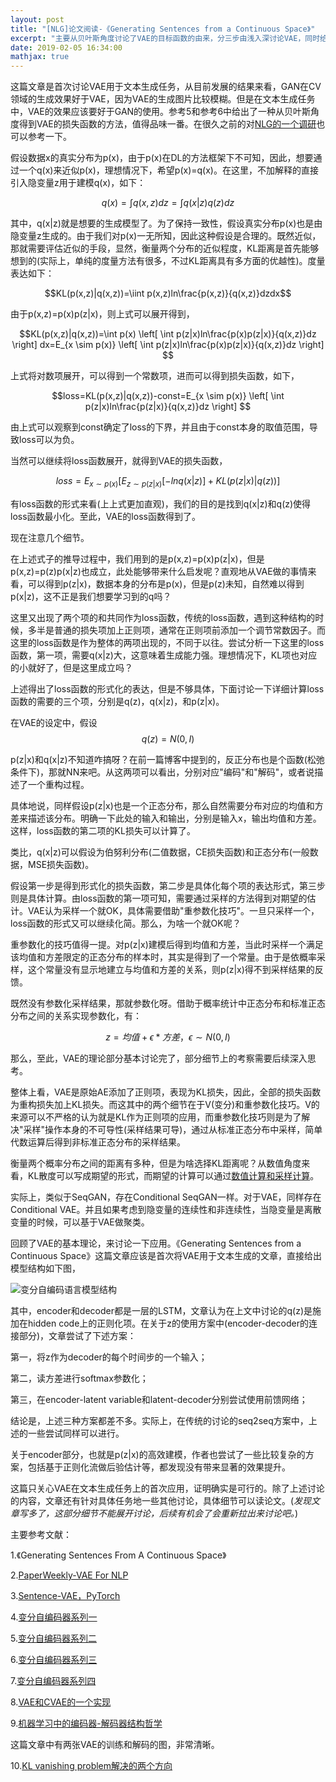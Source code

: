 ```yaml
---
layout: post
title: "[NLG]论文阅读-《Generating Sentences from a Continuous Space》"
excerpt: "主要从贝叶斯角度讨论了VAE的目标函数的由来，分三步由浅入深讨论VAE，同时给出了VAE应用于文本生成任务的工作。"
date: 2019-02-05 16:34:00
mathjax: true
---
```


<script type="text/javascript" src="http://cdn.mathjax.org/mathjax/latest/MathJax.js?config=default"></script>

这篇文章是首次讨论VAE用于文本生成任务，从目前发展的结果来看，GAN在CV领域的生成效果好于VAE，因为VAE的生成图片比较模糊。但是在文本生成任务中，VAE的效果应该要好于GAN的使用。参考5和参考6中给出了一种从贝叶斯角度得到VAE的损失函数的方法，值得品味一番。在很久之前的对[NLG的一个调研](https://zhpmatrix.github.io/2018/08/26/NLG/)也可以参考一下。

假设数据x的真实分布为p(x)，由于p(x)在DL的方法框架下不可知，因此，想要通过一个q(x)来近似p(x)，理想情况下，希望p(x)=q(x)。在这里，不加解释的直接引入隐变量z用于建模q(x)，如下：

$$q(x)=\int q(x,z)dz=\int q(x|z)q(z)dz$$


其中，q(x\|z)就是想要的生成模型了。为了保持一致性，假设真实分布p(x)也是由隐变量z生成的。由于我们对p(x)一无所知，因此这种假设是合理的。既然近似，那就需要评估近似的手段，显然，衡量两个分布的近似程度，KL距离是首先能够想到的(实际上，单纯的度量方法有很多，不过KL距离具有多方面的优越性)。度量表达如下：

$$KL(p(x,z)|q(x,z))=\iint p(x,z)ln\frac{p(x,z)}{q(x,z)}dzdx$$

由于p(x,z)=p(x)p(z\|x)，则上式可以展开得到，

$$KL(p(x,z)|q(x,z))=\int p(x) \left[ \int p(z|x)ln\frac{p(x)p(z|x)}{q(x,z)}dz \right] dx=E_{x \sim p(x)} \left[ \int p(z|x)ln\frac{p(x)p(z|x)}{q(x,z)}dz \right] $$

上式将对数项展开，可以得到一个常数项，进而可以得到损失函数，如下，

$$loss=KL(p(x,z)|q(x,z))-const=E_{x \sim p(x)} \left[ \int p(z|x)ln\frac{p(z|x)}{q(x,z)}dz \right] $$

由上式可以观察到const确定了loss的下界，并且由于const本身的取值范围，导致loss可以为负。

当然可以继续将loss函数展开，就得到VAE的损失函数，

$$loss=E_{x \sim p(x)} \left[ E_{z \sim p(z|x)} \left[ -lnq(x|z) \right]+KL(p(z|x) | q(z)) \right]$$

有loss函数的形式来看(上上式更加直观)，我们的目的是找到q(x\|z)和q(z)使得loss函数最小化。至此，VAE的loss函数得到了。

现在注意几个细节。

在上述式子的推导过程中，我们用到的是p(x,z)=p(x)p(z\|x)，但是p(x,z)=p(z)p(x\|z)也成立，此处能够带来什么启发呢？直观地从VAE做的事情来看，可以得到p(z\|x)，数据本身的分布是p(x)，但是p(z)未知，自然难以得到p(x\|z)，这不正是我们想要学习到的q吗？

这里又出现了两个项的和共同作为loss函数，传统的loss函数，遇到这种结构的时候，多半是普通的损失项加上正则项，通常在正则项前添加一个调节常数因子。而这里的loss函数是作为整体的两项出现的，不同于以往。尝试分析一下这里的loss函数，第一项，需要q(x\|z)大，这意味着生成能力强。理想情况下，KL项也对应的小就好了，但是这里成立吗？

上述得出了loss函数的形式化的表达，但是不够具体，下面讨论一下详细计算loss函数的需要的三个项，分别是q(z)，q(x\|z)，和p(z\|x)。

在VAE的设定中，假设$$ q(z)=N(0,I) $$

p(z\|x)和q(x\|z)不知道咋搞呀？在前一篇博客中提到的，反正分布也是个函数(松弛条件下)，那就NN来吧。从这两项可以看出，分别对应"编码"和"解码"，或者说描述了一个重构过程。

具体地说，同样假设p(z\|x)也是一个正态分布，那么自然需要分布对应的均值和方差来描述该分布。明确一下此处的输入和输出，分别是输入x，输出均值和方差。这样，loss函数的第二项的KL损失可以计算了。

类比，q(x\|z)可以假设为伯努利分布(二值数据，CE损失函数)和正态分布(一般数据，MSE损失函数)。

假设第一步是得到形式化的损失函数，第二步是具体化每个项的表达形式，第三步则是具体计算。由loss函数的第一项可知，需要通过采样的方法得到对期望的估计。VAE认为采样一个就OK，具体需要借助"重参数化技巧"。一旦只采样一个，loss函数的形式又可以继续化简。那么，为啥一个就OK呢？

重参数化的技巧值得一提。对p(z\|x)建模后得到均值和方差，当此时采样一个满足该均值和方差限定的正态分布的样本时，其实是得到了一个常量。由于是依概率采样，这个常量没有显示地建立与均值和方差的关系，则p(z\|x)得不到采样结果的反馈。

既然没有参数化采样结果，那就参数化呀。借助于概率统计中正态分布和标准正态分布之间的关系实现参数化，有：

$$z=均值+\epsilon*方差，\epsilon \sim N(0,I)$$

那么，至此，VAE的理论部分基本讨论完了，部分细节上的考察需要后续深入思考。

整体上看，VAE是原始AE添加了正则项，表现为KL损失，因此，全部的损失函数为重构损失加上KL损失。而这其中的两个细节在于V(变分)和重参数化技巧。V的来源可以不严格的认为就是KL作为正则项的应用，而重参数化技巧则是为了解决"采样"操作本身的不可导性(采样结果可导)，通过从标准正态分布中采样，简单代数运算后得到非标准正态分布的采样结果。

衡量两个概率分布之间的距离有多种，但是为啥选择KL距离呢？从数值角度来看，KL散度可以写成期望的形式，而期望的计算可以通过[数值计算和采样计算](https://spaces.ac.cn/archives/5343)。

实际上，类似于SeqGAN，存在Conditional SeqGAN一样。对于VAE，同样存在Conditional VAE。并且如果考虑到隐变量的连续性和非连续性，当隐变量是离散变量的时候，可以基于VAE做聚类。

回顾了VAE的基本理论，来讨论一下应用。《Generating Sentences from a Continuous Space》这篇文章应该是首次将VAE用于文本生成的文章，直接给出模型结构如下图，

![变分自编码语言模型结构](http://wx2.sinaimg.cn/mw690/aba7d18bly1fzunj20gylj20lg05pab4.jpg)

其中，encoder和decoder都是一层的LSTM，文章认为在上文中讨论的q(z)是施加在hidden code上的正则化项。在关于z的使用方案中(encoder-decoder的连接部分)，文章尝试了下述方案：

第一，将z作为decoder的每个时间步的一个输入；

第二，读方差进行softmax参数化；

第三，在encoder-latent variable和latent-decoder分别尝试使用前馈网络；

结论是，上述三种方案都差不多。实际上，在传统的讨论的seq2seq方案中，上述的一些尝试同样可以进行。

关于encoder部分，也就是p(z\|x)的高效建模，作者也尝试了一些比较复杂的方案，包括基于正则化流做后验估计等，都发现没有带来显著的效果提升。

这篇只关心VAE在文本生成任务上的首次应用，证明确实是可行的。除了上述讨论的内容，文章还有针对具体任务地一些其他讨论，具体细节可以读论文。(_发现文章写多了，这部分细节不能展开讨论，后续有机会了会重新拉出来讨论吧。_)


主要参考文献：

1.《Generating Sentences From A Continuous Space》

2.[PaperWeekly-VAE For NLP](http://rsarxiv.github.io/2017/03/02/PaperWeekly%E7%AC%AC%E4%BA%8C%E5%8D%81%E4%B8%83%E6%9C%9F/)

3.[Sentence-VAE，PyTorch](https://github.com/timbmg/Sentence-VAE)

4.[变分自编码器系列一](https://spaces.ac.cn/archives/5253)

5.[变分自编码器系列二](https://spaces.ac.cn/archives/5343)

6.[变分自编码器系列三](https://spaces.ac.cn/archives/5383)

7.[变分自编码器系列四](https://spaces.ac.cn/archives/5887)

8.[VAE和CVAE的一个实现](https://github.com/GauravBh1010tt/DL-Seq2Seq)

9.[机器学习中的编码器-解码器结构哲学](https://mp.weixin.qq.com/s?__biz=MzIzNjc0MTMwMA==&mid=2247487935&idx=1&sn=e1c372bb09b5027fc89b5af25d264f70&chksm=e8d26664dfa5ef72dcf092a712c6fbf5346a50c9c53c5d08213fd92ba0ee5b987469b45ce189&mpshare=1&scene=23&srcid=%23rd)

这篇文章中有两张VAE的训练和解码的图，非常清晰。

10.[KL vanishing problem解决的两个方向](http://www.sohu.com/a/216987798_297288)













